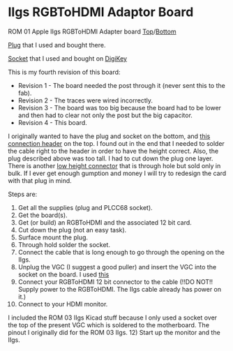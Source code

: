 # IIgs RGBToHDMI Adaptor Board
ROM 01 Apple IIgs RGBToHDMI Adapter board [Top](pictures/Top%20of%20Board.jpeg)/[Bottom](pictures/Bottom%20of%20Board.jpeg)

[Plug](https://warwickts.com/4405/W9327-68-Way-PLCC-Plug) that I used and bought there.

[Socket](https://app.adam-tech.com/products/download/data_sheet/198229/plcc-68-at-data-sheet.pdf) that I used and bought on [DigiKey](https://www.digikey.com/en/products/detail/adam-tech/PLCC-68-AT/9833042)

This is my fourth revision of this board:

* Revision 1 - The board needed the post through it (never sent this to the fab).
* Revision 2 - The traces were wired incorrectly.
* Revision 3 - The board was too big because the board had to be lower and then had to clear not only the post but the big capacitor.
* Revision 4 - This board.

I originally wanted to have the plug and socket on the bottom, and [this connection header](https://www.digikey.com/en/products/detail/te-connectivity-amp-connectors/5103308-3/1114901) on the top.  I found out in the end that I needed to solder the cable right to the header in order to have the height correct.  Also, the plug described above was too tall.  I had to cut down the plug one layer.  There is another [low height connector](https://us.warwickts.com/4391/W9305-68-Way-PLCC-Plug) that is through hole but sold only in bulk.  If I ever get enough gumption and money I will try to redesign the card with that plug in mind.

Steps are:
1) Get all the supplies (plug and PLCC68 socket).
2) Get the board(s).
3) Get (or build) an RGBToHDMI and the associated 12 bit card.
4) Cut down the plug (not an easy task).
5) Surface mount the plug.
6) Through hold solder the socket.
7) Connect the cable that is long enough to go through the opening on the IIgs.
8) Unplug the VGC (I suggest a good puller) and insert the VGC into the socket on the board. I used [this](https://www.amazon.com/dp/B00FZPSRGE)
9) Connect your RGBToHDMI 12 bit connector to the cable (!!DO NOT!! Supply power to the RGBToHDMI.  The IIgs cable already has power on it.)
10) Connect to your HDMI monitor.

I included the ROM 03 IIgs Kicad stuff because I only used a socket over the top of the present VGC which is soldered to the motherboard. The pinout I originally did for the ROM 03 IIgs.
12) Start up the monitor and the IIgs.
